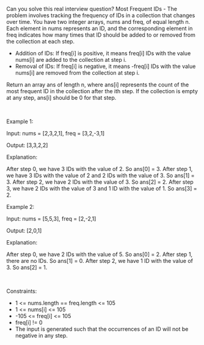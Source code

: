 Can you solve this real interview question? Most Frequent IDs - The problem involves tracking the frequency of IDs in a collection that changes over time. You have two integer arrays, nums and freq, of equal length n. Each element in nums represents an ID, and the corresponding element in freq indicates how many times that ID should be added to or removed from the collection at each step.

 * Addition of IDs: If freq[i] is positive, it means freq[i] IDs with the value nums[i] are added to the collection at step i.
 * Removal of IDs: If freq[i] is negative, it means -freq[i] IDs with the value nums[i] are removed from the collection at step i.

Return an array ans of length n, where ans[i] represents the count of the most frequent ID in the collection after the ith step. If the collection is empty at any step, ans[i] should be 0 for that step.

 

Example 1:

Input: nums = [2,3,2,1], freq = [3,2,-3,1]

Output: [3,3,2,2]

Explanation:

After step 0, we have 3 IDs with the value of 2. So ans[0] = 3.
After step 1, we have 3 IDs with the value of 2 and 2 IDs with the value of 3. So ans[1] = 3.
After step 2, we have 2 IDs with the value of 3. So ans[2] = 2.
After step 3, we have 2 IDs with the value of 3 and 1 ID with the value of 1. So ans[3] = 2.

Example 2:

Input: nums = [5,5,3], freq = [2,-2,1]

Output: [2,0,1]

Explanation:

After step 0, we have 2 IDs with the value of 5. So ans[0] = 2.
After step 1, there are no IDs. So ans[1] = 0.
After step 2, we have 1 ID with the value of 3. So ans[2] = 1.

 

Constraints:

 * 1 <= nums.length == freq.length <= 105
 * 1 <= nums[i] <= 105
 * -105 <= freq[i] <= 105
 * freq[i] != 0
 * The input is generated such that the occurrences of an ID will not be negative in any step.